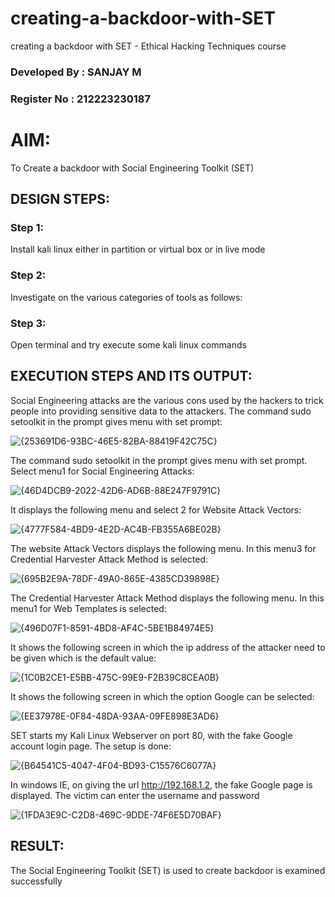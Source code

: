 # creating-a-backdoor-with-SET
creating a backdoor with SET - Ethical Hacking Techniques course

### Developed By : SANJAY M
### Register No  : 212223230187

# AIM:
To Create a backdoor with Social Engineering Toolkit (SET)

## DESIGN STEPS:

### Step 1:

Install kali linux either in partition or virtual box or in live mode


### Step 2:

Investigate on the various categories of tools as follows:

### Step 3:

Open terminal and try execute some kali linux commands

## EXECUTION STEPS AND ITS OUTPUT:
Social Engineering attacks are the various cons used by the hackers to trick people into providing sensitive data to the attackers. 
The command sudo setoolkit in the prompt gives menu with set prompt:


![{253691D6-93BC-46E5-82BA-88419F42C75C}](https://github.com/user-attachments/assets/45e2acee-46eb-4fe0-a2ae-8e504208a694)


The command sudo setoolkit in the prompt gives menu with set prompt. Select menu1 for Social Engineering Attacks:


![{46D4DCB9-2022-42D6-AD6B-88E247F9791C}](https://github.com/user-attachments/assets/0d9518fa-c81f-42ae-992c-dbaf89653d3a)


It displays the following menu and select 2 for Website Attack Vectors:


![{4777F584-4BD9-4E2D-AC4B-FB355A6BE02B}](https://github.com/user-attachments/assets/682057cb-af7b-467c-ac2f-7f522b26209a)



The website Attack Vectors displays the following menu. In this menu3 for Credential Harvester Attack Method is selected:



![{695B2E9A-78DF-49A0-865E-4385CD39898E}](https://github.com/user-attachments/assets/ae30e1c9-fa2a-4415-a823-702961d54bbe)


The Credential Harvester Attack Method displays the following menu. In this menu1 for Web Templates is selected:


![{496D07F1-8591-4BD8-AF4C-5BE1B84974E5}](https://github.com/user-attachments/assets/b5d9bece-704a-475b-a74e-661cf0bd188b)



It shows the following screen in which the ip address of the attacker need to be given which is the default value:


![{1C0B2CE1-E5BB-475C-99E9-F2B39C8CEA0B}](https://github.com/user-attachments/assets/c42c5dff-aa30-4e2e-9fba-7879c573689f)



It shows the following screen in which the option Google can be selected:



![{EE37978E-0F84-48DA-93AA-09FE898E3AD6}](https://github.com/user-attachments/assets/c241c255-848e-4e52-81f9-f0fde7e8086e)




SET starts my Kali Linux Webserver on port 80, with the fake Google account login page. The setup is done:



![{B64541C5-4047-4F04-BD93-C15576C6077A}](https://github.com/user-attachments/assets/17784397-4941-452f-92ac-65184fc9d7d0)






In windows IE, on giving the url http://192.168.1.2, the fake Google page is displayed. The victim can enter the username and password



![{1FDA3E9C-C2D8-469C-9DDE-74F6E5D70BAF}](https://github.com/user-attachments/assets/eb20c3b6-65d0-4e3e-ae9e-33e84551c44e)






## RESULT:
The Social Engineering Toolkit (SET) is used to create backdoor is  examined successfully
